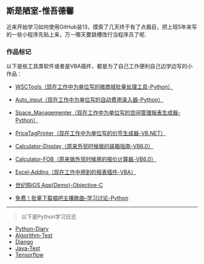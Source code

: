 
## 斯是陋室-惟吾德馨

近来开始学习如何使用GitHub装13，摸索了几天终于有了点眉目，把上班5年来写的一些小程序先贴上来，万一哪天要跳槽改行当程序员了呢.

### 作品标记

以下是些工具类软件或者是VBA插件，都是为了自己工作便利自己边学边写的小作品：
* [WSCTools（现在工作中为单位写的微商城批量处理工具-Python）](https://github.com/flysafely/NCDS-WeChatShopTools)

* [Auto_input（现在工作中为单位写的自动费用录入器-Python）](https://github.com/flysafely/Auto_input)

* [Space_Managementer（现在工作中为单位写的空间管理报表生成器-Python）](https://github.com/flysafely/Space_Managementer-2.05)

* [PriceTagPrinter（现在工作中为单位写的价签生成器-VB.NET）](https://github.com/flysafely/PriceTagPrinter)

* [Calculator-Display（原来外贸时候做的装箱指南-VB6.0）](https://github.com/flysafely/Calculator-Display-)

* [Calculator-FOB（原来做外贸时候用的报价计算器-VB6.0）](https://github.com/flysafely/Calculator-FOB)

* [Excel-AddIns（现在工作中用到的报表插件-VBA）](https://github.com/flysafely/Excel-AddIns)

* [世纪购iOS App(Demo)-Objective-C](https://github.com/flysafely/NCDS-APP-DEMO)

* [免费！批量下载唱吧主播歌曲-学习讨论-Python](https://github.com/flysafely/ChangBa-Download-Song-Free)

---
> 以下是Python学习日志

* [Python-Diary](https://github.com/flysafely/Python-Diary/tree/master/Python-Diary)
* [Algorithm-Test](https://github.com/flysafely/Python-Diary/tree/master/Algorithm-Test)
* [Django](https://github.com/flysafely/Python-Diary/tree/master/Django)
* [Java-Test](https://github.com/flysafely/Python-Diary)
* [Tensorflow](https://github.com/flysafely/Python-Diary/tree/master/Algorithm-Test)



